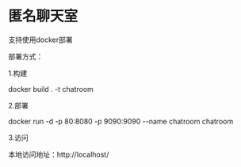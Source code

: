 # 匿名聊天室

支持使用docker部署

部署方式：

1.构建

docker build . -t chatroom

2.部署

docker run -d -p 80:8080 -p 9090:9090 --name chatroom chatroom

3.访问

本地访问地址：http://localhost/